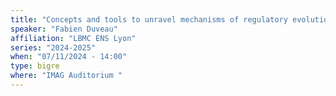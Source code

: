 ```yaml
---
title: "Concepts and tools to unravel mechanisms of regulatory evolution in dynamic environments"
speaker: "Fabien Duveau"
affiliation: "LBMC ENS Lyon"
series: "2024-2025"
when: "07/11/2024 - 14:00"
type: bigre
where: "IMAG Auditorium "
---
```

